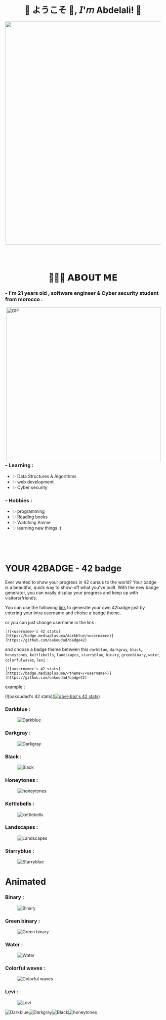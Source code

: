 <h1 align="center">💠 ようこそ 👋, 𝘐'𝘮 Abdelali! 💠</h1>

<div align="center">
  <img width="720" height="auto" src="https://github.com/Lkingo/Lkingo/blob/master/FSN.gif">
</div>

</br>
</br>
</br>


<h1 align="center">👨🏻‍💻 𝗔𝗕𝗢𝗨𝗧 𝗠𝗘</h1>

### - I'm 21 years  old , software engineer & Cyber security student from morocco .

<img hight="400" width="500" alt="GIF" align="right" src="https://github.com/Xx-Ashutosh-xX/Xx-Ashutosh-xX/blob/master/assets/1936.gif">

### - Learning :
- ✨ Data Structures & Algorithms
- ✨ web development
- ✨ Cyber security

### - Hobbies : 
- ✨ programming
- ✨ Reading books
- ✨ Watching Anime
- ✨ learning new things :)

</br>
</br>
</br>

# YOUR 42BADGE - 42 badge
Ever wanted to show your progress in 42 cursus to the world? Your badge is a beautiful, quick way to show-off what you've built. With the new badge generator, you can easily display your progress and keep up with visitors/friends.

You can use the following [link](https://badge.mediaplus.ma) to generate your own 42badge just by entering your intra username and choise a badge theme.

or you can just change username in the link :

```
[![<username>'s 42 stats](https://badge.mediaplus.ma/darkblue/<username>)](https://github.com/oakoudad/badge42)
```

and choose a badge theme between this `darkblue`, `darkgray`, `black`, `honeytones`, `kettlebells`, `landscapes`, `starryblue`, `binary`, `greenbinary`, `water`, `colorfulwaves`, `levi` :

```
[![<username>'s 42 stats](https://badge.mediaplus.ma/<theme>/<username>)](https://github.com/oakoudad/badge42)
```

example :

[![oakoudad's 42 stats]([![abel-baz's 42 stats](https://badge.mediaplus.ma/greenbinary/abel-baz)](https://github.com/oakoudad/badge42))

### Darkblue :
<figure>
  <img src="./example/darkblue.svg" alt="Darkblue" title="Darkblue" />
</figure>

### Darkgray :
<figure>
  <img src="./example/darkgray.svg" alt="Darkgray" title="Darkgray" />
</figure>

### Black :
<figure>
  <img src="./example/black.svg" alt="Black" title="Black" />
</figure>

### Honeytones :
<figure>
  <img src="./example/honeytones.svg" alt="honeytones" title="Honeytones" />
</figure>

### Kettlebells :
<figure>
  <img src="./example/kettlebells.svg" alt="kettlebells" title="Kettlebells" />
</figure>

### Landscapes :
<figure>
  <img src="./example/landscapes.svg" alt="Landscapes" title="Landscapes" />
</figure>

### Starryblue :
<figure>
  <img src="./example/starryblue.svg" alt="Starryblue" title="Starryblue" />
</figure>

<h1>Animated</h1>

### Binary :
<figure>
  <img src="./example/binary.svg" alt="Binary" title="Binary" />
</figure>

### Green binary :
<figure>
  <img src="./example/greenbinary.svg" alt="Green binary" title="Green binary" />
</figure>

### Water :
<figure>
  <img src="./example/water.svg" alt="Water" title="Water" />
</figure>

### Colorful waves :
<figure>
  <img src="./example/colorfulwaves.svg" alt="Colorful waves" title="Colorful waves" />
</figure>

### Levi :
<figure>
  <img src="./example/levi.svg" alt="Levi" title="Levi" />
</figure>



<img src="./example/darkblue.svg" alt="Darkblue" title="Darkblue" /><img src="./example/darkgray.svg" alt="Darkgray" title="Darkgray" /><img src="./example/black.svg" alt="Black" title="Black" /><img src="./example/honeytones.svg" alt="honeytones" title="Honeytones" />

